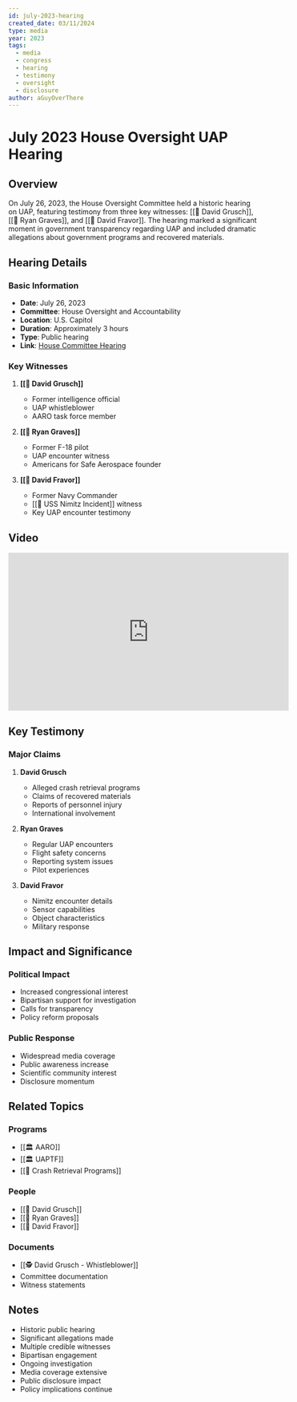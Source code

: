 ```yaml
---
id: july-2023-hearing
created_date: 03/11/2024
type: media
year: 2023
tags:
  - media
  - congress
  - hearing
  - testimony
  - oversight
  - disclosure
author: aGuyOverThere
---
```


# July 2023 House Oversight UAP Hearing

## Overview

On July 26, 2023, the House Oversight Committee held a historic hearing on UAP, featuring testimony from three key witnesses: [[👤 David Grusch]], [[👤 Ryan Graves]], and [[👤 David Fravor]]. The hearing marked a significant moment in government transparency regarding UAP and included dramatic allegations about government programs and recovered materials.

## Hearing Details

### Basic Information
- **Date**: July 26, 2023
- **Committee**: House Oversight and Accountability
- **Location**: U.S. Capitol
- **Duration**: Approximately 3 hours
- **Type**: Public hearing
- **Link**: [House Committee Hearing](https://www.congress.gov/event/118th-congress/house-event/116282/text)

### Key Witnesses
1. **[[👤 David Grusch]]**
   - Former intelligence official
   - UAP whistleblower
   - AARO task force member

2. **[[👤 Ryan Graves]]**
   - Former F-18 pilot
   - UAP encounter witness
   - Americans for Safe Aerospace founder

3. **[[👤 David Fravor]]**
   - Former Navy Commander
   - [[📜 USS Nimitz Incident]] witness
   - Key UAP encounter testimony

## Video

<iframe width="560" height="315" src="https://www.youtube.com/embed/SNgoul4vyDM?si=6mYqDt52ZyAZJLK2" title="YouTube video player" frameborder="0" allow="accelerometer; autoplay; clipboard-write; encrypted-media; gyroscope; picture-in-picture; web-share" referrerpolicy="strict-origin-when-cross-origin" allowfullscreen></iframe>

## Key Testimony

### Major Claims
1. **David Grusch**
   - Alleged crash retrieval programs
   - Claims of recovered materials
   - Reports of personnel injury
   - International involvement

2. **Ryan Graves**
   - Regular UAP encounters
   - Flight safety concerns
   - Reporting system issues
   - Pilot experiences

3. **David Fravor**
   - Nimitz encounter details
   - Sensor capabilities
   - Object characteristics
   - Military response

## Impact and Significance

### Political Impact
- Increased congressional interest
- Bipartisan support for investigation
- Calls for transparency
- Policy reform proposals

### Public Response
- Widespread media coverage
- Public awareness increase
- Scientific community interest
- Disclosure momentum

## Related Topics

### Programs
- [[🏛️ AARO]]
- [[🏛️ UAPTF]]
- [[🔭 Crash Retrieval Programs]]

### People
- [[👤 David Grusch]]
- [[👤 Ryan Graves]]
- [[👤 David Fravor]]

### Documents
- [[🕵️ David Grusch - Whistleblower]]
- Committee documentation
- Witness statements

## Notes

- Historic public hearing
- Significant allegations made
- Multiple credible witnesses
- Bipartisan engagement
- Ongoing investigation
- Media coverage extensive
- Public disclosure impact
- Policy implications continue 